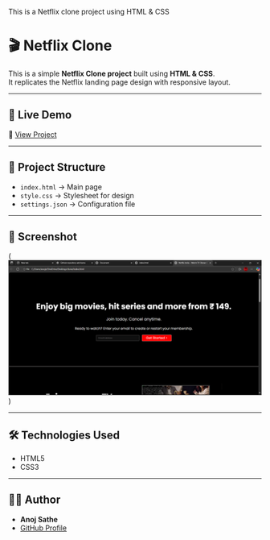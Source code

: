 This is a Netflix clone project using HTML & CSS
# 🎬 Netflix Clone

This is a simple **Netflix Clone project** built using **HTML & CSS**.  
It replicates the Netflix landing page design with responsive layout.

---

## 🚀 Live Demo
🔗 [View Project](https://anoj-sathe.github.io/Netflex-clone/)  

---

## 📂 Project Structure
- `index.html` → Main page  
- `style.css` → Stylesheet for design  
- `settings.json` → Configuration file  

---

## 📸 Screenshot
(![Netflix Clone Screenshot](https://github.com/AnojSathe/Netflex-clone/blob/main/screenshot.png)
)

---

## 🛠️ Technologies Used
- HTML5  
- CSS3  

---

## 👨‍💻 Author
- **Anoj Sathe**  
- [GitHub Profile](https://github.com/AnojSathe)

